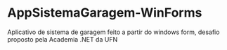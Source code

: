 # AppSistemaGaragem-WinForms
Aplicativo de sistema de garagem feito a partir do windows form, desafio proposto pela Academia .NET da UFN
